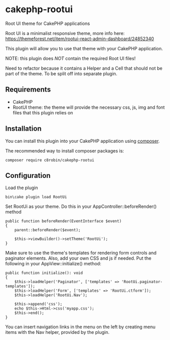# cakephp-rootui
Root UI theme for CakePHP applications

Root UI is a minimalist responsive theme, more info here: https://themeforest.net/item/rootui-react-admin-dashboard/24852340

This plugin will allow you to use that theme with your CakePHP application.

NOTE: this plugin does *NOT* contain the required Root UI files!

Need to refactor because it contains a Helper and a Cell that should not be part of the theme. To be split off into separate plugin.

## Requirements
* CakePHP
* RootUI theme: the theme will provide the necessary css, js, img and font files that this plugin relies on

## Installation

You can install this plugin into your CakePHP application using [composer](https://getcomposer.org).

The recommended way to install composer packages is:

```
composer require c8robin/cakephp-rootui
```

## Configuration
Load the plugin

```
bin\cake plugin load RootUi
```

Set RootUi as your theme. Do this in your AppController::beforeRender() method

    public function beforeRender(EventInterface $event)
    {
        parent::beforeRender($event);

        $this->viewBuilder()->setTheme('RootUi');
    }

Make sure to use the theme's templates for rendering form controls and paginator elements. Also, add your own CSS and js if needed.
Put the following in your AppView::initialize() method:

    public function initialize(): void
    {
        $this->loadHelper('Paginator', ['templates' => 'RootUi.paginator-templates']);
        $this->loadHelper('Form', ['templates' => 'RootUi.ctform']);
        $this->loadHelper('RootUi.Nav');
 
        $this->append('css');
        echo $this->Html->css('myapp.css');
        $this->end();
    }

You can insert navigation links in the menu on the left by creating menu items with the Nav helper, provided by the plugin.
